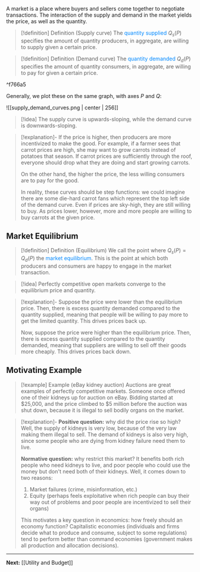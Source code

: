 A market is a place where buyers and sellers come together to negotiate transactions. The interaction of the supply and demand in the market yields the price, as well as the quantity. 

> [!definition] Definition (Supply curve)
> The <span style="color:#0088ff">quantity supplied</span> $Q_{s}(P)$ specifies the amount of quantity producers, in aggregate, are willing to supply given a certain price. 

> [!definition] Definition (Demand curve)
> The <span style="color:#0088ff">quantity demanded</span> $Q_{d}(P)$ specifies the amount of quantity consumers, in aggregate, are willing to pay for given a certain price.

^f766a5

Generally, we plot these on the same graph, with axes $P$ and $Q$:

![[supply_demand_curves.png | center | 256]]

> [!idea]
> The supply curve is upwards-sloping, while the demand curve is downwards-sloping.

> [!explanation]-
> If the price is higher, then producers are more incentivized to make the good. For example, if a farmer sees that carrot prices are high, she may want to grow carrots instead of potatoes that season. If carrot prices are sufficiently through the roof, everyone should drop what they are doing and start growing carrots.
> 
> On the other hand, the higher the price, the less willing consumers are to pay for the good. 
> 
> In reality, these curves should be step functions: we could imagine there are some die-hard carrot fans which represent the top left side of the demand curve. Even if prices are sky-high, they are still willing to buy. As prices lower, however, more and more people are willing to buy carrots at the given price.

## Market Equilibrium

> [!definition] Definition (Equilibrium)
> We call the point where $Q_{s}(P)=Q_{d}(P)$ the <span style="color:#0088ff">market equilibrium</span>. This is the point at which both producers and consumers are happy to engage in the market transaction.

> [!idea]
> Perfectly competitive open markets converge to the equilibrium price and quantity.

> [!explanation]-
> Suppose the price were lower than the equilibrium price. Then, there is excess quantity demanded compared to the quantity supplied, meaning that people will be willing to pay more to get the limited quantity. This drives prices back up.
> 
> Now, suppose the price were higher than the equilibrium price. Then, there is excess quantity supplied compared to the quantity demanded, meaning that suppliers are willing to sell off their goods more cheaply. This drives prices back down.

## Motivating Example

> [!example] Example (eBay kidney auction)
> Auctions are great examples of perfectly competitive markets. Someone once offered one of their kidneys up for auction on eBay. Bidding started at $25,000, and the price climbed to $5 million before the auction was shut down, because it is illegal to sell bodily organs on the market.

> [!explanation]-
> **Positive question:** why did the price rise so high? Well, the supply of kidneys is very low, because of the very law making them illegal to sell. The demand of kidneys is also very high, since some people who are dying from kidney failure need them to live.
> 
> **Normative question:** why restrict this market? It benefits both rich people who need kidneys to live, and poor people who could use the money but don't need both of their kidneys. Well, it comes down to two reasons:
> 
> 1. Market failures (crime, misinformation, etc.)
> 2. Equity (perhaps feels exploitative when rich people can buy their way out of problems and poor people are incentivized to sell their organs)
> 
> This motivates a key question in economics: how freely should an economy function? Capitalistic economies (individuals and firms decide what to produce and consume, subject to some regulations) tend to perform better than command economies (government makes all production and allocation decisions).

---

**Next:** [[Utility and Budget]]
